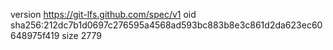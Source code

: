 version https://git-lfs.github.com/spec/v1
oid sha256:212dc7b1d0697c276595a4568ad593bc883b8e3c861d2da623ec60648975f419
size 2779
